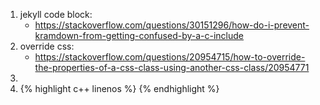 
1. jekyll code block:
    - https://stackoverflow.com/questions/30151296/how-do-i-prevent-kramdown-from-getting-confused-by-a-c-include
2. override css:
    - https://stackoverflow.com/questions/20954715/how-to-override-the-properties-of-a-css-class-using-another-css-class/20954771
3. <link rel="stylesheet" type="text/css" href="/css/sidecpp.css">
4. {% highlight c++ linenos %} {% endhighlight %}
